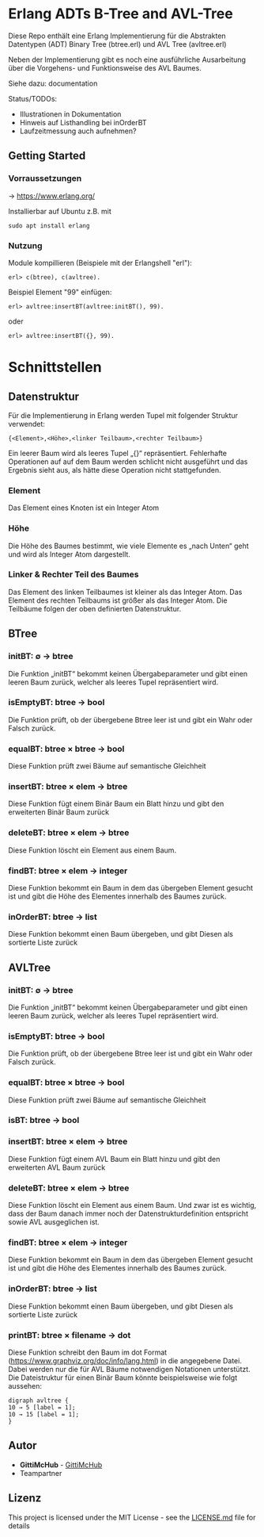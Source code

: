 # Erlang ADTs B-Tree and AVL-Tree

Diese Repo enthält eine Erlang Implementierung für die Abstrakten Datentypen (ADT) Binary Tree (btree.erl) und AVL Tree (avltree.erl)

Neben der Implementierung gibt es noch eine ausführliche Ausarbeitung über die Vorgehens- und Funktionsweise des AVL Baumes.

Siehe dazu: documentation

Status/TODOs:
- Illustrationen in Dokumentation
- Hinweis auf Listhandling bei inOrderBT
- Laufzeitmessung auch aufnehmen?

## Getting Started

### Vorraussetzungen

-> https://www.erlang.org/

Installierbar auf Ubuntu z.B. mit 

```
sudo apt install erlang
```

### Nutzung

Module kompillieren (Beispiele mit der Erlangshell "erl"):

```
erl> c(btree), c(avltree).
```

Beispiel Element "99" einfügen:

```
erl> avltree:insertBT(avltree:initBT(), 99).
```
oder
```
erl> avltree:insertBT({}, 99).
```

# Schnittstellen

## Datenstruktur
Für die Implementierung in Erlang werden Tupel mit folgender Struktur verwendet:

```
{<Element>,<Höhe>,<linker Teilbaum>,<rechter Teilbaum>}
```
Ein leerer Baum wird als leeres Tupel „{}“ repräsentiert.
Fehlerhafte Operationen auf auf dem Baum werden schlicht nicht ausgeführt und das Ergebnis sieht aus, als hätte diese Operation nicht stattgefunden.

### Element
Das Element eines Knoten ist ein Integer Atom

### Höhe
Die Höhe des Baumes bestimmt, wie viele Elemente es „nach Unten“ geht und wird als Integer
Atom dargestellt.

### Linker & Rechter Teil des Baumes
Das Element des linken Teilbaumes ist kleiner als das Integer Atom. Das Element des rechten Teilbaums ist größer als das Integer Atom. Die Teilbäume folgen der oben definierten Datenstruktur.

## BTree

### initBT: ∅ → btree
Die Funktion „initBT“ bekommt keinen Übergabeparameter und gibt einen leeren Baum zurück, welcher als leeres Tupel repräsentiert wird.

### isEmptyBT: btree → bool
Die Funktion prüft, ob der übergebene Btree leer ist und gibt ein Wahr oder Falsch zurück. 

### equalBT: btree × btree → bool
Diese Funktion prüft zwei Bäume auf semantische Gleichheit

### insertBT: btree × elem → btree
Diese Funktion fügt einem Binär Baum ein Blatt hinzu und gibt den erweiterten Binär Baum zurück

### deleteBT: btree × elem → btree
Diese Funktion löscht ein Element aus einem Baum. 

### findBT: btree × elem → integer
Diese Funktion bekommt ein Baum in dem das übergeben Element gesucht ist und gibt die Höhe des Elementes innerhalb des Baumes zurück.

### inOrderBT: btree → list
Diese Funktion bekommt einen Baum übergeben, und gibt Diesen als sortierte Liste zurück

## AVLTree

### initBT: ∅ → btree
Die Funktion „initBT“ bekommt keinen Übergabeparameter und gibt einen leeren Baum zurück, welcher als leeres Tupel repräsentiert wird.

### isEmptyBT: btree → bool
Die Funktion prüft, ob der übergebene Btree leer ist und gibt ein Wahr oder Falsch zurück.

### equalBT: btree × btree → bool
Diese Funktion prüft zwei Bäume auf semantische Gleichheit

### isBT: btree → bool

### insertBT: btree × elem → btree
Diese Funktion fügt einem AVL Baum ein Blatt hinzu und gibt den erweiterten AVL Baum zurück

### deleteBT: btree × elem → btree
Diese Funktion löscht ein Element aus einem Baum. Und zwar ist es wichtig, dass der Baum danach immer noch der Datenstrukturdefinition entspricht sowie AVL ausgeglichen ist.

### findBT: btree × elem → integer
Diese Funktion bekommt ein Baum in dem das übergeben Element gesucht ist und gibt die Höhe des Elementes innerhalb des Baumes zurück.

### inOrderBT: btree → list
Diese Funktion bekommt einen Baum übergeben, und gibt Diesen als sortierte Liste zurück

### printBT: btree × filename → dot
Diese Funktion schreibt den Baum im dot Format (https://www.graphviz.org/doc/info/lang.html) in die angegebene Datei. Dabei werden nur die für AVL Bäume notwendigen Notationen unterstützt.
Die Dateistruktur für einen Binär Baum könnte beispielsweise wie folgt aussehen:
```
digraph avltree {
10 → 5 [label = 1];
10 → 15 [label = 1];
}
```

## Autor

* **GittiMcHub** - [GittiMcHub](https://github.com/GittiMcHub)
* Teampartner

## Lizenz

This project is licensed under the MIT License - see the [LICENSE.md](LICENSE.md) file for details


